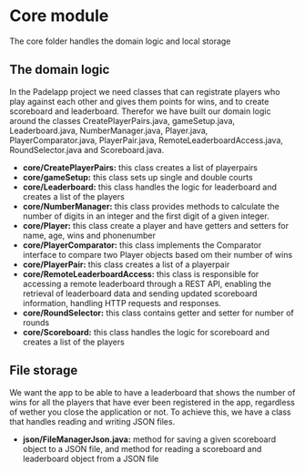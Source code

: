 # Core module
The core folder handles the domain logic and local storage

## The domain logic
In the Padelapp project we need classes that can registrate players who play against each other and gives them points for wins, and to create scoreboard and leaderboard. Therefor we have built our domain logic around the classes CreatePlayerPairs.java, gameSetup.java, Leaderboard.java, NumberManager.java, Player.java, PlayerComparator.java, PlayerPair.java, RemoteLeaderboardAccess.java, RoundSelector.java and Scoreboard.java.

* **core/CreatePlayerPairs:** this class creates a list of playerpairs
* **core/gameSetup:** this class sets up single and double courts
* **core/Leaderboard:** this class handles the logic for leaderboard and creates a list of the players
* **core/NumberManager:** this class provides methods to calculate the number of digits in an integer and the first digit of a given integer.
* **core/Player:** this class create a player and have getters and setters for name, age, wins and phonenumber
* **core/PlayerComparator:** this class implements the Comparator interface to compare two Player objects based om their number of wins
* **core/PlayerPair:** this class creates a list of a playerpair
* **core/RemoteLeaderboardAccess:** this class is responsible for accessing a remote leaderboard through a REST API, enabling the retrieval of leaderboard data and sending updated scoreboard information, handling HTTP requests and responses.
* **core/RoundSelector:** this class contains getter and setter for number of rounds
* **core/Scoreboard:** this class handles the logic for scoreboard and creates a list of the players

## File storage
We want the app to be able to have a leaderboard that shows the number of wins for all the players that have ever been registered in the app, regardless of wether you close the application or not. To achieve this, we have a class that handles reading and writing JSON files.

* **json/FileManagerJson.java:** method for saving a given scoreboard object to a JSON file, and method for reading a scoreboard and leaderboard object from a JSON file

